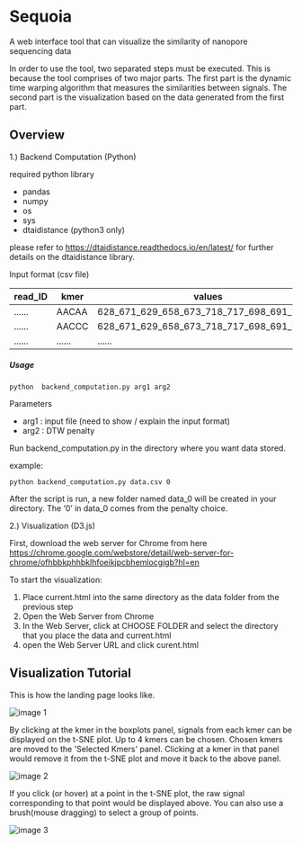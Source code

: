 # Sequoia

A web interface tool that can visualize the similarity of nanopore sequencing data

In order to use the tool, two separated steps must be executed.  This is because the tool comprises of two major parts. The first part is the dynamic time warping algorithm that measures the similarities between signals. The second part is the visualization based on the data generated from the first part.	

## Overview

1.) Backend Computation (Python)

required python library
* pandas
* numpy
* os 
* sys
* dtaidistance (python3 only)

please refer to https://dtaidistance.readthedocs.io/en/latest/ for further details on the dtaidistance library.

Input format (csv file)

read_ID | kmer | values
------------ | ------------- | ------------
...... | AACAA | 628_671_629_658_673_718_717_698_691_700....
...... | AACCC | 628_671_629_658_673_718_717_698_691_700....
...... | ...... | ......
 
##### Usage

``` python  backend_computation.py arg1 arg2 ```

Parameters 
* arg1 : input file (need to show / explain the input format)
* arg2 :  DTW penalty

Run backend_computation.py in the directory where you want data stored. 

example:

``` python backend_computation.py data.csv 0 ```

After the script is run, a new folder named data_0 will be created in your directory. The ‘0’ in data_0 comes from the penalty choice. 

2.) Visualization (D3.js)

First, download the web server for Chrome from here
https://chrome.google.com/webstore/detail/web-server-for-chrome/ofhbbkphhbklhfoeikjpcbhemlocgigb?hl=en

To start the visualization:
1. Place current.html into the same directory as the data folder from the previous step
2. Open the Web Server from Chrome
3. In the Web Server, click at CHOOSE FOLDER and select the directory that you place the data and current.html
4. open the Web Server URL and click curent.html

## Visualization Tutorial

This is how the landing page looks like.

![image 1](/images/first_screen.png)


By clicking at the kmer in the boxplots panel, signals from each kmer can be displayed on the t-SNE plot. Up to 4 kmers can be chosen. Chosen kmers are moved to the 'Selected  Kmers' panel. Clicking at a kmer in that panel would remove it from the t-SNE plot and move it back to the above panel.

![image 2](/images/second_screen.png)


If you click (or hover) at a point in the t-SNE plot, the raw signal corresponding to that point would be displayed above. You can also use a brush(mouse dragging) to select a group of points.

![image 3](/images/brush.png)



